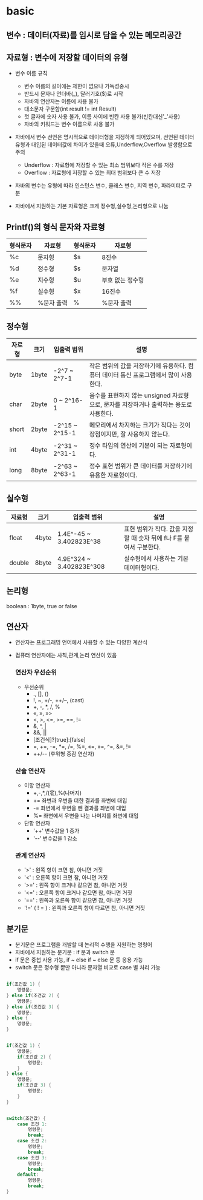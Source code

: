 # basic

## 변수 : 데이터(자료)를 임시로 담을 수 있는 메모리공간
## 자료형 : 변수에 저장할 데이터의 유형

- 변수 이름 규칙
    - 변수 이름의 길이에는 제한이 없으나 가독성중시
    - 반드시 문자나 언더바(_), 달러기호($)로 시작
    - 자바의 연산자는 이름에 사용 불가
    - 대소문자 구문함(int result != int Result)
    - 첫 글자에 숫자 사용 불가, 이름 사이에 빈칸 사용 불가(빈칸대신'_'사용)
    - 자바의 키워드는 변수 이름으로 사용 불가

- 자바에서 변수 선언은 명시적으로 데이터형을 지정하게 되어있으며, 선언된 데이터 유형과 대입된 
데이터값에 차이가 있을때 오류,Underflow,Overflow  발생함으로 주의 
    - Underflow : 자료형에 저장할 수 있는 최소 범위보다 작은 수를 저장
    - Overflow : 자료형에 저장할 수 있는 최대 범위보다 큰 수 저장

- 자바의 변수는 유형에 따라 인스턴스 변수, 클래스 변수, 지역 변수, 파라미터로 구분

- 자바에서 지원하는 기본 자료형은 크게 정수형,실수형,논리형으로 나눔


## Printf()의 형식 문자와 자료형   

형식문자 | 자료형 | 형식문자 | 자료형 
---|---|---|---|
 %c | 문자형 | $s | 8진수 
 %d | 정수형 | $s | 문자열 
 %e | 지수형 | $u | 부호 없는 정수형 
 %f | 실수형 | $x | 16진수 
 %% | %문자 출력 | \% | %문자 출력 


## 정수형

자료형 | 크기 | 입출력 범위 | 설명
---|---|---|---|
 byte | 1byte | -2^7 ~ 2^7-1 | 작은 범위의 값을 저장하기에 유용하다. 컴퓨터 데이터 통신 프로그램에서 많이 사용한다. 
 char | 2byte | 0 ~ 2^16-1 | 음수를 표현하지 않는 unsigned 자료형으로, 문자를 저장하거나 출력하는 용도로 사용한다. 
 short | 2byte | -2^15 ~ 2^15-1 | 메모리에서 차지하는 크기가 작다는 것이 장점이지만, 잘 사용하지 않는다. 
 int | 4byte | -2^31 ~ 2^31-1 | 정수 타입의 연산에 기본이 되는 자료형이다. 
 long | 8byte | -2^63 ~ 2^63-1 | 정수 표현 범위가 큰 데이터를 저장하기에 유용한 자료형이다. 

## 실수형

자료형 | 크기 | 입출력 범위 | 설명 
---|---|---|---|
 float | 4byte | 1.4E^-45 ~ 3.402823E^38 | 표현 범위가 작다. 값을 지정할 때 숫자 뒤에 f나 F를 붙여서 구분한다. 
 double | 8byte | 4.9E^324 ~ 3.402823E^308 | 실수형에서 사용하는 기본 데이터형이다.

## 논리형

boolean : 1byte, true or false 

## 연산자 

- 연산자는 프로그래밍 언어에서 사용할 수 있는 다양한 계산식
- 컴퓨터 연산자에는 사칙,관계,논리 연산이 있음

    ### 연산자 우선순위 
    - 우선순위 
        - ., [], ()
        - !, ~, +/-, ++/–, (cast)
        - +, -, *, /, %
        - «, », »>
        - <, >, <=, >=, ==, !=
        - &, ^, |
        - &&, ||
        - [조건식]?[true]:[false]
        - =, +=, -=, *=, /=, %=, «=, »=, ^=, &=, !=
        - ++/-- (후위형 증감 연산자)

    ### 산술 연산자
    - 이항 연산자 
        - +,-,*,/(몫),%(나머지)
        - += 좌변과 우변을 더한 결과를 좌변에 대입
        - -= 좌변에서 우변을 뺀 결과를 좌변에 대입
        - %= 좌변에서 우변을 나눈 나머지를 좌변에 대입
    - 단항 연산자
        - '++' 변수값을 1 증가
        - '--' 변수값을 1 감소
    
    ### 관계 연산자
    - '>' : 왼쪽 항이 크면 참, 아니면 거짓
    - '<' : 오른쪽 항이 크면 참, 아니면 거짓
    - '>=' : 왼쪽 항이 크거나 같으면 참, 아니면 거짓
    - '<=' : 오른쪽 항이 크거나 같으면 참, 아니면 거짓
    - '==' : 왼쪽과 오른쪽 항이 같으면 참, 아니면 거짓
    - '!=' ( !  = ) : 왼쪽과 오른쪽 항이 다르면 참, 아니면 거짓
      

## 분기문

- 분기문은 프로그램을 개발할 때 논리적 수행을 지원하는 명령어
- 자바에서 지원하는 분기문 : if 문과 switch 문
- if 문은 중첩 사용 가능, if ~ else if ~ else 문 등 응용 가능
- switch 문은 정수형 뿐만 아니라 문자열 비교로 case 별 처리 가능 

```java

if(조건값 1) {
	명령문;
} else if(조건값 2) {
	명령문;
} else if(조건값 3) {
	명령문;
} else {
	명령문;
}

```

```java

if(조건값 1) {
	명령문;
	if(조건값 2) {
		명령문;
	}
} else {
	명령문;
	if(조건값 3) {
		명령문;
	}
}

```

```java

switch(조건값) {
	case 조건 1:
		명령문;
		break;
	case 조건 2:
		명령문;
		break;
	case 조건 3:
		명령문;
		break;
	default:
		명령문;
		break;
}

```






